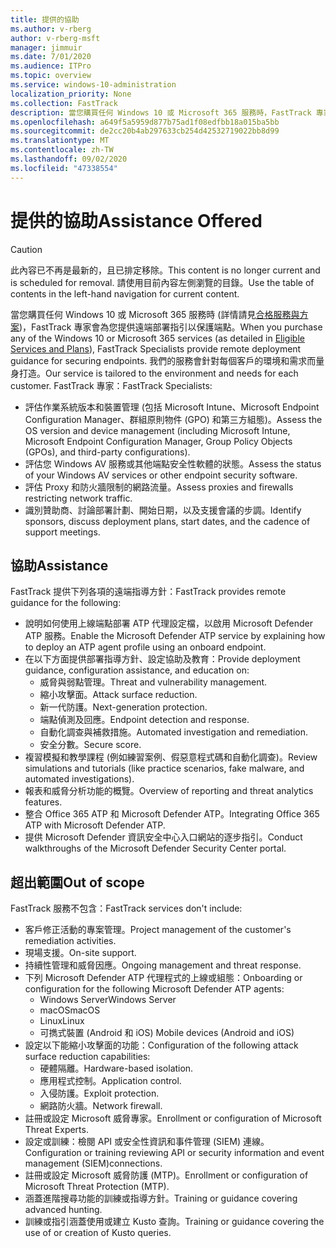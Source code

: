 ```yaml
---
title: 提供的協助
ms.author: v-rberg
author: v-rberg-msft
manager: jimmuir
ms.date: 7/01/2020
ms.audience: ITPro
ms.topic: overview
ms.service: windows-10-administration
localization_priority: None
ms.collection: FastTrack
description: 當您購買任何 Windows 10 或 Microsoft 365 服務時，FastTrack 專家會為您提供遠端部署指引以保護端點。 我們的服務會針對每個客戶的環境和需求而量身打造。
ms.openlocfilehash: a649f5a5959d877b75ad1f08edfbb18a015ba5bb
ms.sourcegitcommit: de2cc20b4ab297633cb254d42532719022bb8d99
ms.translationtype: MT
ms.contentlocale: zh-TW
ms.lasthandoff: 09/02/2020
ms.locfileid: "47338554"
---
```

# <a name="assistance-offered"></a><span data-ttu-id="e4aef-104">提供的協助</span><span class="sxs-lookup"><span data-stu-id="e4aef-104">Assistance Offered</span></span>  

> [!CAUTION]
> <span data-ttu-id="e4aef-105">此內容已不再是最新的，且已排定移除。</span><span class="sxs-lookup"><span data-stu-id="e4aef-105">This content is no longer current and is scheduled for removal.</span></span> <span data-ttu-id="e4aef-106">請使用目前內容左側瀏覽的目錄。</span><span class="sxs-lookup"><span data-stu-id="e4aef-106">Use the table of contents in the left-hand navigation for current content.</span></span>

<span data-ttu-id="e4aef-107">當您購買任何 Windows 10 或 Microsoft 365 服務時 (詳情請見[合格服務與方案](M365-eligible-services-and-plans.md))，FastTrack 專家會為您提供遠端部署指引以保護端點。</span><span class="sxs-lookup"><span data-stu-id="e4aef-107">When you purchase any of the Windows 10 or Microsoft 365 services (as detailed in [Eligible Services and Plans](M365-eligible-services-and-plans.md)), FastTrack Specialists provide remote deployment guidance for securing endpoints.</span></span> <span data-ttu-id="e4aef-108">我們的服務會針對每個客戶的環境和需求而量身打造。</span><span class="sxs-lookup"><span data-stu-id="e4aef-108">Our service is tailored to the environment and needs for each customer.</span></span> <span data-ttu-id="e4aef-109">FastTrack 專家：</span><span class="sxs-lookup"><span data-stu-id="e4aef-109">FastTrack Specialists:</span></span>
- <span data-ttu-id="e4aef-110">評估作業系統版本和裝置管理 (包括 Microsoft Intune、Microsoft Endpoint Configuration Manager、群組原則物件 (GPO) 和第三方組態)。</span><span class="sxs-lookup"><span data-stu-id="e4aef-110">Assess the OS version and device management (including Microsoft Intune, Microsoft Endpoint Configuration Manager, Group Policy Objects (GPOs), and third-party configurations).</span></span>
- <span data-ttu-id="e4aef-111">評估您 Windows AV 服務或其他端點安全性軟體的狀態。</span><span class="sxs-lookup"><span data-stu-id="e4aef-111">Assess the status of your Windows AV services or other endpoint security software.</span></span>
- <span data-ttu-id="e4aef-112">評估 Proxy 和防火牆限制的網路流量。</span><span class="sxs-lookup"><span data-stu-id="e4aef-112">Assess proxies and firewalls restricting network traffic.</span></span>
- <span data-ttu-id="e4aef-113">識別贊助商、討論部署計劃、開始日期，以及支援會議的步調。</span><span class="sxs-lookup"><span data-stu-id="e4aef-113">Identify sponsors, discuss deployment plans, start dates, and the cadence of support meetings.</span></span>

## <a name="assistance"></a><span data-ttu-id="e4aef-114">協助</span><span class="sxs-lookup"><span data-stu-id="e4aef-114">Assistance</span></span>

<span data-ttu-id="e4aef-115">FastTrack 提供下列各項的遠端指導方針：</span><span class="sxs-lookup"><span data-stu-id="e4aef-115">FastTrack provides remote guidance for the following:</span></span>
- <span data-ttu-id="e4aef-116">說明如何使用上線端點部署 ATP 代理設定檔，以啟用 Microsoft Defender ATP 服務。</span><span class="sxs-lookup"><span data-stu-id="e4aef-116">Enable the Microsoft Defender ATP service by explaining how to deploy an ATP agent profile using an onboard endpoint.</span></span>
- <span data-ttu-id="e4aef-117">在以下方面提供部署指導方針、設定協助及教育：</span><span class="sxs-lookup"><span data-stu-id="e4aef-117">Provide deployment guidance, configuration assistance, and education on:</span></span>
    - <span data-ttu-id="e4aef-118">威脅與弱點管理。</span><span class="sxs-lookup"><span data-stu-id="e4aef-118">Threat and vulnerability management.</span></span>
    - <span data-ttu-id="e4aef-119">縮小攻擊面。</span><span class="sxs-lookup"><span data-stu-id="e4aef-119">Attack surface reduction.</span></span>
    - <span data-ttu-id="e4aef-120">新一代防護。</span><span class="sxs-lookup"><span data-stu-id="e4aef-120">Next-generation protection.</span></span>
    - <span data-ttu-id="e4aef-121">端點偵測及回應。</span><span class="sxs-lookup"><span data-stu-id="e4aef-121">Endpoint detection and response.</span></span>
    - <span data-ttu-id="e4aef-122">自動化調查與補救措施。</span><span class="sxs-lookup"><span data-stu-id="e4aef-122">Automated investigation and remediation.</span></span>
    - <span data-ttu-id="e4aef-123">安全分數。</span><span class="sxs-lookup"><span data-stu-id="e4aef-123">Secure score.</span></span>
- <span data-ttu-id="e4aef-124">複習模擬和教學課程 (例如練習案例、假惡意程式碼和自動化調查)。</span><span class="sxs-lookup"><span data-stu-id="e4aef-124">Review simulations and tutorials (like practice scenarios, fake malware, and automated investigations).</span></span>
- <span data-ttu-id="e4aef-125">報表和威脅分析功能的概覽。</span><span class="sxs-lookup"><span data-stu-id="e4aef-125">Overview of reporting and threat analytics features.</span></span>
- <span data-ttu-id="e4aef-126">整合 Office 365 ATP 和 Microsoft Defender ATP。</span><span class="sxs-lookup"><span data-stu-id="e4aef-126">Integrating Office 365 ATP with Microsoft Defender ATP.</span></span>
- <span data-ttu-id="e4aef-127">提供 Microsoft Defender 資訊安全中心入口網站的逐步指引。</span><span class="sxs-lookup"><span data-stu-id="e4aef-127">Conduct walkthroughs of the Microsoft Defender Security Center portal.</span></span>

## <a name="out-of-scope"></a><span data-ttu-id="e4aef-128">超出範圍</span><span class="sxs-lookup"><span data-stu-id="e4aef-128">Out of scope</span></span>

<span data-ttu-id="e4aef-129">FastTrack 服務不包含：</span><span class="sxs-lookup"><span data-stu-id="e4aef-129">FastTrack services don't include:</span></span>
- <span data-ttu-id="e4aef-130">客戶修正活動的專案管理。</span><span class="sxs-lookup"><span data-stu-id="e4aef-130">Project management of the customer's remediation activities.</span></span>
- <span data-ttu-id="e4aef-131">現場支援。</span><span class="sxs-lookup"><span data-stu-id="e4aef-131">On-site support.</span></span>
- <span data-ttu-id="e4aef-132">持續性管理和威脅因應。</span><span class="sxs-lookup"><span data-stu-id="e4aef-132">Ongoing management and threat response.</span></span>
- <span data-ttu-id="e4aef-133">下列 Microsoft Defender ATP 代理程式的上線或組態：</span><span class="sxs-lookup"><span data-stu-id="e4aef-133">Onboarding or configuration for the following Microsoft Defender ATP agents:</span></span>
   - <span data-ttu-id="e4aef-134">Windows Server</span><span class="sxs-lookup"><span data-stu-id="e4aef-134">Windows Server</span></span>
   - <span data-ttu-id="e4aef-135">macOS</span><span class="sxs-lookup"><span data-stu-id="e4aef-135">macOS</span></span>
   - <span data-ttu-id="e4aef-136">Linux</span><span class="sxs-lookup"><span data-stu-id="e4aef-136">Linux</span></span>
   - <span data-ttu-id="e4aef-137">可擕式裝置 (Android 和 iOS) </span><span class="sxs-lookup"><span data-stu-id="e4aef-137">Mobile devices (Android and iOS)</span></span>
- <span data-ttu-id="e4aef-138">設定以下能縮小攻擊面的功能：</span><span class="sxs-lookup"><span data-stu-id="e4aef-138">Configuration of the following attack surface reduction capabilities:</span></span>
    - <span data-ttu-id="e4aef-139">硬體隔離。</span><span class="sxs-lookup"><span data-stu-id="e4aef-139">Hardware-based isolation.</span></span>
    - <span data-ttu-id="e4aef-140">應用程式控制。</span><span class="sxs-lookup"><span data-stu-id="e4aef-140">Application control.</span></span>
    - <span data-ttu-id="e4aef-141">入侵防護。</span><span class="sxs-lookup"><span data-stu-id="e4aef-141">Exploit protection.</span></span>
    - <span data-ttu-id="e4aef-142">網路防火牆。</span><span class="sxs-lookup"><span data-stu-id="e4aef-142">Network firewall.</span></span>
- <span data-ttu-id="e4aef-143">註冊或設定 Microsoft 威脅專家。</span><span class="sxs-lookup"><span data-stu-id="e4aef-143">Enrollment or configuration of Microsoft Threat Experts.</span></span>
- <span data-ttu-id="e4aef-144">設定或訓練：檢閱 API 或安全性資訊和事件管理 (SIEM) 連線。</span><span class="sxs-lookup"><span data-stu-id="e4aef-144">Configuration or training reviewing API or security information and event management (SIEM)connections.</span></span>
- <span data-ttu-id="e4aef-145">註冊或設定 Microsoft 威脅防護 (MTP)。</span><span class="sxs-lookup"><span data-stu-id="e4aef-145">Enrollment or configuration of Microsoft Threat Protection (MTP).</span></span>
- <span data-ttu-id="e4aef-146">涵蓋進階搜尋功能的訓練或指導方針。</span><span class="sxs-lookup"><span data-stu-id="e4aef-146">Training or guidance covering advanced hunting.</span></span>
- <span data-ttu-id="e4aef-147">訓練或指引涵蓋使用或建立 Kusto 查詢。</span><span class="sxs-lookup"><span data-stu-id="e4aef-147">Training or guidance covering the use of or creation of Kusto queries.</span></span>
